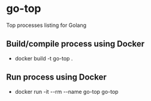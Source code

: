 # go-top
Top processes listing for Golang

## Build/compile process using Docker

- docker build -t go-top .

## Run process using Docker

- docker run -it --rm --name go-top go-top
